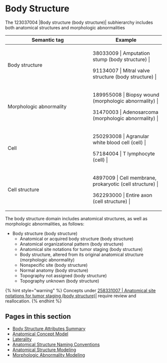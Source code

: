 # Body Structure

The 123037004 |Body structure (body structure)| subhierarchy includes both anatomical structures and morphologic abnormalities

<table data-header-hidden><thead><tr><th width="257.80859375">Semantic tag</th><th>Example</th></tr></thead><tbody><tr><td>Body structure</td><td><p>38033009 | Amputation stump (body structure) | </p><p></p><p>91134007 | Mitral valve structure (body structure) | </p></td></tr><tr><td>Morphologic abnormality</td><td><p>189955008 | Biopsy wound (morphologic abnormality) | </p><p></p><p>31470003 | Adenosarcoma (morphologic abnormality) | </p></td></tr><tr><td><p></p><p>Cell</p></td><td><p>250293008 | Agranular white blood cell (cell) |</p><p></p><p> 57184004 | T lymphocyte (cell) | </p></td></tr><tr><td>Cell structure</td><td><p>4897009 | Cell membrane, prokaryotic (cell structure) | </p><p></p><p>362293000 | Entire axon (cell structure) |</p></td></tr></tbody></table>

The body structure domain includes anatomical structures, as well as morphologic abnormalities, as follows:

* Body structure (body structure)
  * Anatomical or acquired body structure (body structure)
  * Anatomical organizational pattern (body structure)
  * Anatomical site notations for tumor staging (body structure)
  * Body structure, altered from its original anatomical structure (morphologic abnormality)
  * Nonspecific site (body structure)
  * Normal anatomy (body structure)
  * Topography not assigned (body structure)
  * Topography unknown (body structure)

{% hint style="warning" %}
Concepts under [258331007 | Anatomical site notations for tumor staging (body structure)|](http://snomed.info/id/258331007) require review and reallocation.
{% endhint %}

## Pages in this section

* [Body Structure Attributes Summary](body-structure-attributes-summary.md)
* [Anatomical Concept Model](anatomical-concept-model/)
* [Laterality](anatomical-concept-model/laterality.md)
* [Anatomical Structure Naming Conventions](index/)
* [Anatomical Structure Modeling](index-1/)
* [Morphologic Abnormality Modeling](index-2/)
